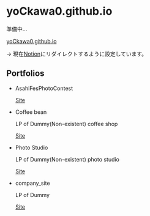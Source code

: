 # yoCkawa0.github.io

準備中...

[yoCkawa0.github.io](https://yockawa0.github.io/)

→ 現在[Notion](https://yockawa0.notion.site/)にリダイレクトするように設定しています。

## Portfolios

- AsahiFesPhotoContest

  [Site](https://www.sg.dendai.ac.jp/s1j-asahisai/asahifes-photocontest2021/index.html)

- Coffee bean

  LP of Dummy(Non-existent) coffee shop

  [Site](https://yockawa0.github.io/coffee-bean/)

- Photo Studio

  LP of Dummy(Non-existent) photo studio

  [Site](https://yockawa0.github.io/photo-studio/)

- company_site

  LP of Dummy

  [Site](https://yockawa0.github.io/company_site/)
